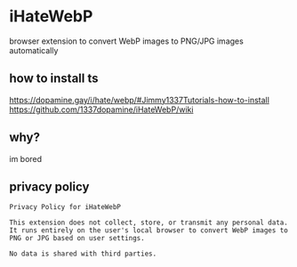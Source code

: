# iHateWebP
browser extension to convert WebP images to PNG/JPG images automatically

## how to install ts
https://dopamine.gay/i/hate/webp/#Jimmy1337Tutorials-how-to-install
https://github.com/1337dopamine/iHateWebP/wiki

## why?
im bored

## privacy policy
```
Privacy Policy for iHateWebP

This extension does not collect, store, or transmit any personal data. It runs entirely on the user's local browser to convert WebP images to PNG or JPG based on user settings.

No data is shared with third parties.
```
